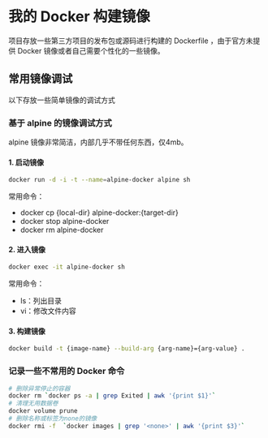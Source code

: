 # 我的 Docker 构建镜像 

项目存放一些第三方项目的发布包或源码进行构建的 Dockerfile ，由于官方未提供 Docker 镜像或者自己需要个性化的一些镜像。

## 常用镜像调试

以下存放一些简单镜像的调试方式

### 基于 alpine 的镜像调试方式

alpine 镜像非常简洁，内部几乎不带任何东西，仅4mb。

#### 1. 启动镜像

``` bash
docker run -d -i -t --name=alpine-docker alpine sh
```
常用命令：
* docker cp {local-dir} alpine-docker:{target-dir}
* docker stop alpine-docker
* docker rm alpine-docker

#### 2. 进入镜像

``` bash
docker exec -it alpine-docker sh
```
常用命令：
* ls：列出目录
* vi：修改文件内容

#### 3. 构建镜像

``` bash
docker build -t {image-name} --build-arg {arg-name}={arg-value} .
```

### 记录一些不常用的 Docker 命令

``` bash
# 删除异常停止的容器
docker rm `docker ps -a | grep Exited | awk '{print $1}'`
# 清理无用数据卷
docker volume prune
# 删除名称或标签为none的镜像
docker rmi -f  `docker images | grep '<none>' | awk '{print $3}'`
```